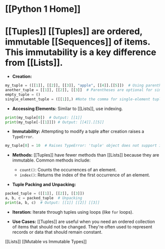 # [[Python 1 Home]]
# [[Tuples]]  [[Tuples]] are ordered, immutable [[Sequences]] of items.  This immutability is a key difference from [[Lists]].

* **Creation:**
```python
my_tuple = ([[1]], [[2]], [[3]], "apple", [[4]].[[5]])  # Using parentheses
another_tuple = [[1]], [[2]], [[3]]  # Parentheses are optional for simple tuples
empty_tuple = ()
single_element_tuple = ([[1]],) #Note the comma for single-element tuples

```

* **Accessing Elements:** Similar to [[Lists]], use indexing.
```python
print(my_tuple[0])  # Output: [[1]]
print(my_tuple[-[[1]]]) # Output: [[4]].[[5]]
```

* **Immutability:**  Attempting to modify a tuple after creation raises a `TypeError`.
```python
my_tuple[0] = 10  # Raises TypeError: 'tuple' object does not support item assignment
```

* **Methods:** [[Tuples]] have fewer methods than [[Lists]] because they are immutable. Common methods include:
    * `count()`: Counts the occurrences of an element.
    * `index()`: Returns the index of the first occurrence of an element.


* **Tuple Packing and Unpacking:**
```python
packed_tuple = ([[1]], [[2]], [[3]])
a, b, c = packed_tuple  # Unpacking
print(a, b, c)  # Output: [[1]] [[2]] [[3]]

```

* **Iteration:**  Iterate through tuples using loops (like `for` loops).

* **Use Cases:** [[Tuples]] are useful when you need an ordered collection of items that should not be changed.  They're often used to represent records or data that should remain constant.


[[Lists]]
[[Mutable vs Immutable Types]]

